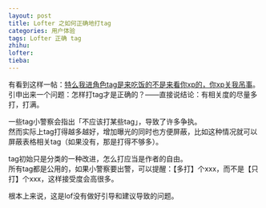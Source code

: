 ```yaml
---
layout: post
title: Lofter 之如何正确地打tag
categories: 用户体验
tags: Lofter 正确 tag
zhihu: 
lofter: 
tieba: 
---
```


有看到这样一帖：[特么我进角色tag是来吃饭的不是来看你xp的，你xp关我吊事](https://tieba.baidu.com/p/8246169984)。  
引申出来一个问题：怎样打tag才是正确的？——直接说结论：有相关度的尽量多打，打满。

一些tag小警察会指出「不应该打某些tag」，导致了许多争执。  
然而实际上tag打得越多越好，增加曝光的同时也方便屏蔽，比如这种情况就可以屏蔽表格相关tag（如果没有，那是打得不够多）。

tag初始只是分类的一种改进，怎么打应当是作者的自由。  
所有tag都是公用的，如果小警察要出警，可以提醒：【多打】个xxx，而不是【只打】个xxx，这样接受度会高很多。

根本上来说，这是lof没有做好引导和建议导致的问题。
